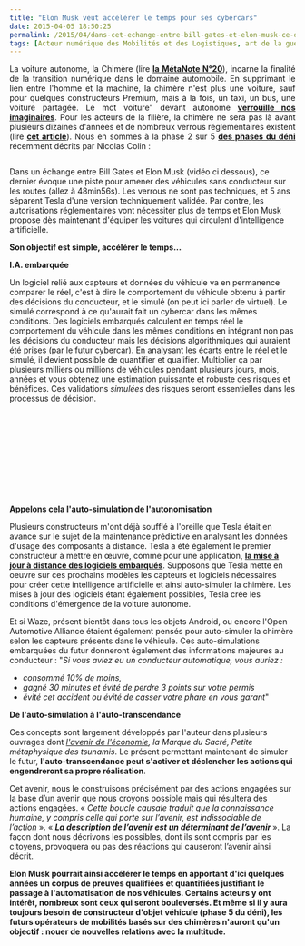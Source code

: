 ```yaml
---
title: "Elon Musk veut accélérer le temps pour ses cybercars"
date: 2015-04-05 18:50:25
permalink: /2015/04/dans-cet-echange-entre-bill-gates-et-elon-musk-ce-dernier-evoque-une-piste-pour-amener-des-vehicules-sans-conducteur-sur.html
tags: [Acteur numérique des Mobilités et des Logistiques, art de la guerre, citoyen, cybercar, cygne noir, donnée data, données réelles, E.Musk, google, innovation, internet des objets, partage de données, Pay as You Move, Service de mobilité, véhicule propre]
---
```


<p style="text-align: justify;">La voiture autonome, la Chimère (lire <a href="https://gabrielplassat.github.io/transportsdufutur/2014/04/metanote-20-la-voiture-sans-conducteur-la-chimere.html" target="_blank"><strong>la MétaNote N°20</strong></a>), incarne la finalité de la transition numérique dans le domaine automobile. En supprimant le lien entre l'homme et la machine, la chimère n'est plus une voiture, sauf pour quelques constructeurs Premium, mais à la fois, un taxi, un bus, une voiture partagée. Le mot voiture" devant autonome <a href=""http://rue89.nouvelobs.com/2015/03/15/voiture-demain-fera-envie-sera-content-sen-servir-258181"" target=""_blank""><strong>verrouille nos imaginaires</strong></a>. Pour les acteurs de la filière, la chimère ne sera pas là avant plusieurs dizaines d'années et de nombreux verrous réglementaires existent (lire <a href="https://gabrielplassat.github.io/transportsdufutur/2014/07/innovations-seniors-pollution-et-cybercars.html"" target=""_blank""><strong>cet article</strong></a>). Nous en sommes à la phase 2 sur 5 <a href=""https://medium.com/welcome-to-thefamily/les-cinq-etapes-du-deni-a7a06072c9fc"" target=""_blank""><strong>des phases du déni</strong></a> récemment décrits par Nicolas Colin :</p> <p style=""text-align: justify><a class=""asset-img-link"" href="https://gabrielplassat.github.io/transportsdufutur/wp-content/uploads/sites/6/old/6a0120a66d2ad4970b01b8d0fc6173970c-pi.jpg"" style=""display: inline><img rel=""lightbox[]"" alt=""1 -1Iq_0CszFeiGjfZGys8-g"" border=""0"" class=""asset  asset-image at-xid-6a0120a66d2ad4970b01b8d0fc6173970c image-full img-responsive"" src=""/wp-content/uploads/sites/6/old/6a0120a66d2ad4970b01b8d0fc6173970c-800wi.jpg"" title=""1 -1Iq_0CszFeiGjfZGys8-g"" /></a></p> <p style=""text-align: justify>Dans un échange entre Bill Gates et Elon Musk (vidéo ci dessous), ce dernier évoque une piste pour amener des véhicules sans conducteur sur les routes (allez à 48min56s). Les verrous ne sont pas techniques, et 5 ans séparent Tesla d'une version techniquement validée. Par contre, les autorisations réglementaires vont nécessiter plus de temps et Elon Musk propose dès maintenant d'équiper les voitures qui circulent d'intelligence artificielle.</p> <p style=""text-align: justify><strong>Son objectif est simple, accélérer le temps...</strong></p> <p style=""text-align: justify></p>  <!--more-->  <p style=""text-align: justify><strong>I.A. embarquée</strong></p> <p style=""text-align: justify>Un logiciel relié aux capteurs et données du véhicule va en permanence comparer le réel, c'est à dire le comportement du véhicule obtenu à partir des décisions du conducteur, et le simulé (on peut ici parler de virtuel). Le simulé correspond à ce qu'aurait fait un cybercar dans les mêmes conditions. Des logiciels embarqués calculent en temps réel le comportement du véhicule dans les mêmes conditions en intégrant non pas les décisions du conducteur mais les décisions algorithmiques qui auraient été prises (par le futur cybercar). En analysant les écarts entre le réel et le simulé, il devient possible de quantifier et qualifier. Multiplier ça par plusieurs milliers ou millions de véhicules pendant plusieurs jours, mois, années et vous obtenez une estimation puissante et robuste des risques et bénéfices. Ces validations <em>simulées</em> des risques seront essentielles dans les processus de décision. </p> <p><iframe allowfullscreen="""" frameborder=""0"" height=""315"" src=""https://www.youtube.com/embed/NG0ZjUfOBUs?t=48m56s"" width=""560""></iframe></p> <p style=""text-align: justify><strong>Appelons cela l'auto-simulation de l'autonomisation</strong></p> <p style=""text-align: justify>Plusieurs constructeurs m'ont déjà soufflé à l'oreille que Tesla était en avance sur le sujet de la maintenance prédictive en analysant les données d'usage des composants à distance. Tesla a été également le premier constructeur à mettre en œuvre, comme pour une application, <a href=""http://www.wired.com/2012/09/tesla-over-the-air/"" target=""_blank""><strong>la mise à jour à distance des logiciels embarqués</strong></a>. Supposons que Tesla mette en oeuvre sur ces prochains modèles les capteurs et logiciels nécessaires pour créer cette intelligence artificielle et ainsi auto-simuler la chimère. Les mises à jour des logiciels étant également possibles, Tesla crée les conditions d'émergence de la voiture autonome.</p> <p style=""text-align: justify>Et si Waze, présent bientôt dans tous les objets Android, ou encore l'Open Automotive Alliance étaient également pensés pour auto-simuler la chimère selon les capteurs présents dans le véhicule. Ces auto-simulations embarquées du futur donneront également des informations majeures au conducteur : "<em>Si vous aviez eu un conducteur automatique, vous auriez :</em></p> <ul> <li><em>consommé 10% de moins,</em></li> <li><em>gagné 30 minutes et évité de perdre 3 points sur votre permis</em></li> <li><em>évité cet accident ou évité de casser votre phare en vous garant</em>"</li> </ul> <p style=""text-align: justify><strong>De l'auto-simulation à l'auto-transcendance</strong></p> <p style=""text-align: justify>Ces concepts sont largement développés par l'auteur dans plusieurs ouvrages dont <em><a href="https://gabrielplassat.github.io/transportsdufutur/2012/05/jean-pierre-dupuy-nous-apporte-dans-son-dernier-ouvrage-des-pistes-de-reflexion-pour-nous-aider-a-penser-le-monde-qui-vient.html"" target=""_blank"">l'avenir de l'économie</a>, la Marque du Sacré, Petite métaphysique des tsunamis</em>. Le présent permettant maintenant de simuler le futur, <strong>l'auto-transcendance peut s'activer et déclencher les actions qui engendreront sa propre réalisation</strong>. </p> <p style=""text-align: justify>Cet avenir, nous le construisons précisément par des actions engagées sur la base d’un avenir que nous croyons possible mais qui résultera des actions engagées. « <em>Cette boucle causale traduit que la connaissance humaine, y compris celle qui porte sur l’avenir, est indissociable de l’action</em> ». « <strong><em>La description de l’avenir est un déterminant de l’avenir</em> </strong>». La façon dont nous décrivons les possibles, dont ils sont compris par les citoyens, provoquera ou pas des réactions qui causeront l’avenir ainsi décrit.</p> <p style=""text-align: justify><strong>Elon Musk pourrait ainsi <span style=""text-decoration: underline>accélérer</span> le temps en apportant d'ici quelques années un corpus de preuves qualifiées et quantifiées justifiant le passage à l'automatisation de nos véhicules. Certains acteurs y ont intérêt, nombreux sont ceux qui seront bouleversés. Et même si il y aura toujours besoin de constructeur d'objet véhicule (phase 5 du déni), les futurs opérateurs de mobilités basés sur des chimères n'auront qu'un objectif : nouer de nouvelles relations avec la multitude. </strong></p> <p style=""text-align: justify> </p> <p style=""text-align: justify
